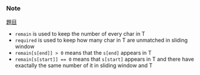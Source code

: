 ### Note
[題目](https://leetcode.com/problems/minimum-window-substring/description/)

- `remain` is used to keep the number of every char in T
- `required` is used to keep how many char in T are unmatched in sliding window
- `remain[s[end]] > 0` means that the `s[end]` appears in T
- `remain[s[start]] == 0` means that `s[start]` appears in T and there have exactally the same number of it in sliding window and T